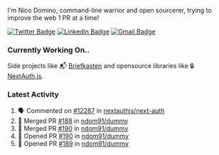 
I'm Nico Domino, command-line warrior and open sourcerer, trying to improve the web 1 PR at a time!

[![Twitter Badge](https://img.shields.io/badge/-@ndom91-1ca0f1?style=flat-square&labelColor=1ca0f1&logo=twitter&logoColor=white&link=https://twitter.com/ndom91)](https://twitter.com/ndom91) [![Linkedin Badge](https://img.shields.io/badge/-ndom91-blue?style=flat-square&logo=Linkedin&logoColor=white&link=https://www.linkedin.com/in/ndom91/)](https://www.linkedin.com/in/ndom91/) [![Gmail Badge](https://img.shields.io/badge/-yo@ndo.dev-c14438?style=flat-square&logo=mail.ru&logoColor=white&link=mailto:yo@ndo.dev)](mailto:yo@ndo.dev)

### Currently Working On..

Side projects like 📬 [Briefkasten](https://briefkastenhq.com) and opensource libraries like 🔒 [NextAuth.js](https://github.com/nextauthjs/next-auth).

<!--START_SECTION_PROFILE_VIEWS:readme-info-->
<!--END_SECTION_PROFILE_VIEWS:readme-info-->

<!--START_SECTION_DAILY_COMMIT:readme-info-->
<!--END_SECTION_DAILY_COMMIT:readme-info-->

<!--START_SECTION_WEEKLY_COMMIT:readme-info-->
<!--END_SECTION_WEEKLY_COMMIT:readme-info-->

### Latest Activity

<!--START_SECTION:activity-->
1. 🗣 Commented on [#12287](https://github.com/nextauthjs/next-auth/pull/12287#issuecomment-2499575292) in [nextauthjs/next-auth](https://github.com/nextauthjs/next-auth)
2. 🎉 Merged PR [#188](https://github.com/ndom91/dummy/pull/188) in [ndom91/dummy](https://github.com/ndom91/dummy)
3. 🎉 Merged PR [#190](https://github.com/ndom91/dummy/pull/190) in [ndom91/dummy](https://github.com/ndom91/dummy)
4. 💪 Opened PR [#190](https://github.com/ndom91/dummy/pull/190) in [ndom91/dummy](https://github.com/ndom91/dummy)
5. 💪 Opened PR [#189](https://github.com/ndom91/dummy/pull/189) in [ndom91/dummy](https://github.com/ndom91/dummy)
<!--END_SECTION:activity-->
